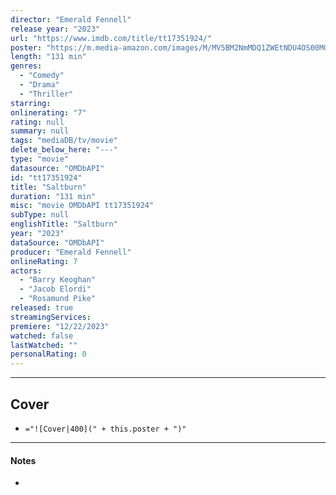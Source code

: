 ```yaml
---
director: "Emerald Fennell"
release year: "2023"
url: "https://www.imdb.com/title/tt17351924/"
poster: "https://m.media-amazon.com/images/M/MV5BM2NmMDQ1ZWEtNDU4OS00MGIxLWEyMGMtMTM2YmFkYzNhYmMxXkEyXkFqcGdeQXVyMTM1NjM2ODg1._V1_SX300.jpg"
length: "131 min"
genres: 
  - "Comedy"
  - "Drama"
  - "Thriller"
starring: 
onlinerating: "7"
rating: null
summary: null
tags: "mediaDB/tv/movie"
delete_below_here: "---"
type: "movie"
datasource: "OMDbAPI"
id: "tt17351924"
title: "Saltburn"
duration: "131 min"
misc: "movie OMDbAPI tt17351924"
subType: null
englishTitle: "Saltburn"
year: "2023"
dataSource: "OMDbAPI"
producer: "Emerald Fennell"
onlineRating: 7
actors: 
  - "Barry Keoghan"
  - "Jacob Elordi"
  - "Rosamund Pike"
released: true
streamingServices: 
premiere: "12/22/2023"
watched: false
lastWatched: ""
personalRating: 0
---
```



---
## Cover

- `="![Cover|400](" + this.poster + ")"`

---
#### Notes
- 
